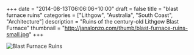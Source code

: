 +++
date = "2014-08-13T06:06:06+10:00"
draft = false
title = "blast furnace ruins"
categories = ["Lithgow", "Australia", "South Coast", "Architecture"]
description = "Ruins of the century-old Lithgow Blast Furnace"
thumbnail = "http://janalonzo.com/thumb/blast-furnace-ruins-small.jpg"
+++

<img sizes="(max-width: 30em) 100%, (max-width: 50em) 50%,
            calc(33% - 100px)"
     srcset="/thumb/blast-furnace-ruins.jpg 3200w,
             /thumb/blast-furnace-ruins-large.jpg 2560w,
             /thumb/blast-furnace-ruins-medium.jpg 2048w,
             /thumb/blast-furnace-ruins-small.jpg 1024w,
             /thumb/blast-furnace-ruins-xsmall.jpg 640w"
     src="/thumb/blast-furnace-ruins-small.jpg"
     class="caption__media"
     alt="Blast Furnace Ruins"/>

